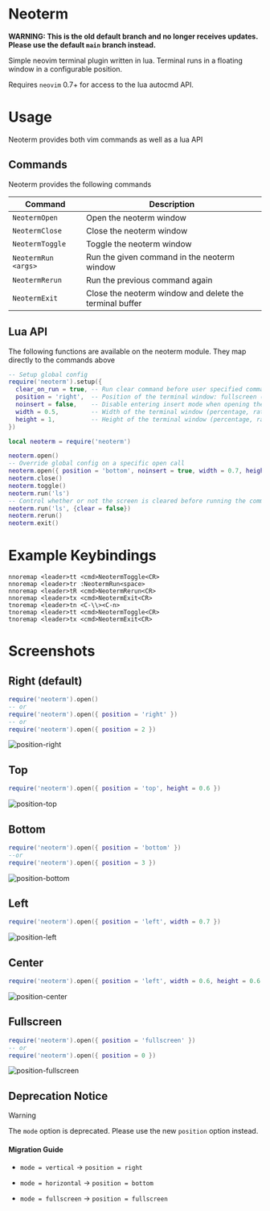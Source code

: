 # Neoterm

**WARNING: This is the old default branch and no longer receives updates. Please use the default `main` branch instead.**

Simple neovim terminal plugin written in lua. Terminal runs in a floating window in a configurable position.

Requires `neovim` 0.7+ for access to the lua autocmd API.

# Usage

Neoterm provides both vim commands as well as a lua API

## Commands

Neoterm provides the following commands

| Command              | Description                                                                            |
| -------------------- | -------------------------------------------------------------------------------------- |
| `NeotermOpen`      | Open the neoterm window                                                              |
| `NeotermClose`      | Close the neoterm window                                                              |
| `NeotermToggle`      | Toggle the neoterm window                                                              |
| `NeotermRun <args>`  | Run the given command in the neoterm window                                            |
| `NeotermRerun`       | Run the previous command again                                                         |
| `NeotermExit`        | Close the neoterm window and delete the terminal buffer                                |

## Lua API

The following functions are available on the neoterm module. They map directly to the commands above

```lua
-- Setup global config
require('neoterm').setup({
  clear_on_run = true, -- Run clear command before user specified commands
  position = 'right',  -- Position of the terminal window: fullscreen (0), top (1), right (2), bottom (3), left (4), center (5) (string or integer value)
  noinsert = false,    -- Disable entering insert mode when opening the neoterm window
  width = 0.5,         -- Width of the terminal window (percentage, ratio, or range between 0-1)
  height = 1,          -- Height of the terminal window (percentage, ratio, or range between 0-1)
})

local neoterm = require('neoterm')

neoterm.open()
-- Override global config on a specific open call
neoterm.open({ position = 'bottom', noinsert = true, width = 0.7, height = 0.3 })
neoterm.close()
neoterm.toggle()
neoterm.run('ls')
-- Control whether or not the screen is cleared before running the command
neoterm.run('ls', {clear = false})
neoterm.rerun()
neoterm.exit()
```

# Example Keybindings

```vim
nnoremap <leader>tt <cmd>NeotermToggle<CR>
nnoremap <leader>tr :NeotermRun<space>
nnoremap <leader>tR <cmd>NeotermRerun<CR>
nnoremap <leader>tx <cmd>NeotermExit<CR>
tnoremap <leader>tn <C-\\><C-n>
tnoremap <leader>tt <cmd>NeotermToggle<CR>
tnoremap <leader>tx <cmd>NeotermExit<CR>
```

# Screenshots

## Right (default)
```lua
require('neoterm').open()
-- or
require('neoterm').open({ position = 'right' })
-- or
require('neoterm').open({ position = 2 })
```
![position-right](https://github.com/user-attachments/assets/f60ded98-8be4-4dd6-a77b-757ece4f5d84)

## Top
```lua
require('neoterm').open({ position = 'top', height = 0.6 })
```
![position-top](https://github.com/user-attachments/assets/3aba21d5-b0b2-4250-a415-cc478916c90a)

## Bottom
```lua
require('neoterm').open({ position = 'bottom' })
--or
require('neoterm').open({ position = 3 })
```
![position-bottom](https://github.com/user-attachments/assets/4c3f557c-44ca-4894-a75d-ef45a3943942)

## Left
```lua
require('neoterm').open({ position = 'left', width = 0.7 })
```
![position-left](https://github.com/user-attachments/assets/812a7d5b-31ed-4061-9bc8-93236b0763f4)

## Center
```lua
require('neoterm').open({ position = 'left', width = 0.6, height = 0.6 })
```
![position-center](https://github.com/user-attachments/assets/4cbbf668-c7d4-43ee-a9a6-2e5a6ba3b9fb)

## Fullscreen
```lua
require('neoterm').open({ position = 'fullscreen' })
-- or
require('neoterm').open({ position = 0 })
```
![position-fullscreen](https://github.com/user-attachments/assets/9423e593-2c86-48aa-8cba-49024c38e3be)


## Deprecation Notice

> [!WARNING]
> The `mode` option is deprecated. Please use the new `position` option instead.

#### Migration Guide

- `mode = vertical` → `position = right`

- `mode = horizontal` → `position = bottom`

- `mode = fullscreen` → `position = fullscreen`

